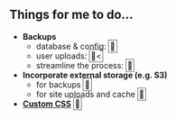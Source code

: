 ## Things for me to do...

* **Backups**
    * database &amp; config: <span style="border: 1px solid #666;padding:2px">🦑</span>
    * user uploads: <span style="border: 1px solid #666;padding:2px;">🦑<</span>
    * streamline the process: <span style="border: 1px solid #666;padding:2px;">🔧</span>
* **Incorporate external storage (e.g. S3)**
    * for backups <span style="border: 1px solid #666;padding:2px;">🦑</span></li>
    * for site uploads and cache <span style="border: 1px solid #666;padding:2px;">🔧</span>
* **[Custom CSS](https://github.com/tootsuite/documentation/blob/master/Running-Mastodon/Customizing.md)** <span style="border: 1px solid #666;padding:2px;">🔧</span>
